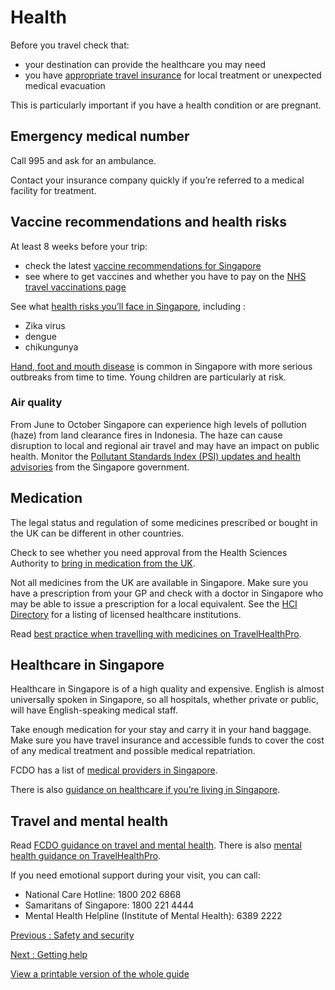 # Health

Before you travel check that:

* your destination can provide the healthcare you may need
* you have [appropriate travel insurance](https://www.gov.uk/guidance/foreign-travel-insurance) for local treatment or unexpected medical evacuation

This is particularly important if you have a health condition or are pregnant.

## Emergency medical number

Call 995 and ask for an ambulance.

Contact your insurance company quickly if you’re referred to a medical facility for treatment.

## Vaccine recommendations and health risks

At least 8 weeks before your trip:

* check the latest [vaccine recommendations for Singapore](https://travelhealthpro.org.uk/country/196/singapore#Vaccine_Recommendations)
* see where to get vaccines and whether you have to pay on the [NHS travel vaccinations page](https://www.nhs.uk/conditions/travel-vaccinations/)

See what [health risks you’ll face in Singapore](https://travelhealthpro.org.uk/country/196/singapore), including :

* Zika virus
* dengue
* chikungunya

[Hand, foot and mouth disease](https://www.healthhub.sg/a-z/diseases-and-conditions/44/hfmd) is common in Singapore with more serious outbreaks from time to time. Young children are particularly at risk.

### Air quality

From June to October Singapore can experience high levels of pollution (haze) from land clearance fires in Indonesia. The haze can cause disruption to local and regional air travel and may have an impact on public health. Monitor the [Pollutant Standards Index (PSI) updates and health advisories](http://www.haze.gov.sg/) from the Singapore government.

## Medication

The legal status and regulation of some medicines prescribed or bought in the UK can be different in other countries.

Check to see whether you need approval from the Health Sciences Authority to [bring in medication from the UK](http://www.hsa.gov.sg/personal-medication).

Not all medicines from the UK are available in Singapore. Make sure you have a prescription from your GP and check with a doctor in Singapore who may be able to issue a prescription for a local equivalent. See the [HCI Directory](https://eservices.healthhub.sg/healthhubng/public/services/directory) for a listing of licensed healthcare institutions.

Read [best practice when travelling with medicines on TravelHealthPro](https://travelhealthpro.org.uk/factsheet/43/medicines-abroad).

## Healthcare in Singapore

Healthcare in Singapore is of a high quality and expensive. English is almost universally spoken in Singapore, so all hospitals, whether private or public, will have English-speaking medical staff.

Take enough medication for your stay and carry it in your hand baggage. Make sure you have travel insurance and accessible funds to cover the cost of any medical treatment and possible medical repatriation.

FCDO has a list of [medical providers in Singapore](https://www.gov.uk/government/publications/singapore-list-of-medical-facilities-and-practitioners).

There is also [guidance on healthcare if you’re living in Singapore](https://www.gov.uk/guidance/living-in-singapore).

## Travel and mental health

Read [FCDO guidance on travel and mental health](https://www.gov.uk/guidance/foreign-travel-advice-for-people-with-mental-health-issues). There is also [mental health guidance on TravelHealthPro](https://travelhealthpro.org.uk/factsheet/85/travelling-with-mental-health-conditions).

If you need emotional support during your visit, you can call:

* National Care Hotline: 1800 202 6868
* Samaritans of Singapore: 1800 221 4444
* Mental Health Helpline (Institute of Mental Health): 6389 2222

[Previous
:
Safety and security](/foreign-travel-advice/singapore/safety-and-security)

[Next
:
Getting help](/foreign-travel-advice/singapore/getting-help)

[View a printable version of the whole guide](/foreign-travel-advice/singapore/print)